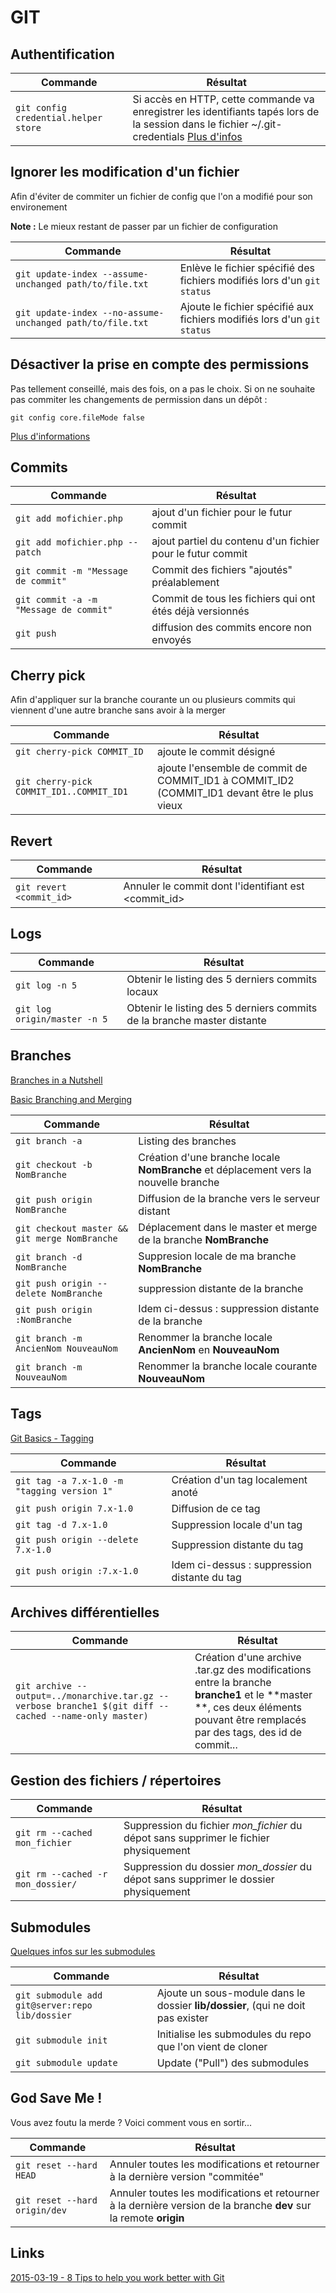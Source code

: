 GIT
=========


## Authentification
|Commande|Résultat|
|------- | -------|
|`git config credential.helper store`|Si accès en HTTP, cette commande va enregistrer les identifiants tapés lors de la session dans le fichier ~/.git-credentials [Plus d'infos](https://git-scm.com/docs/git-credential-store)|


## Ignorer les modification d'un fichier
Afin d'éviter de commiter un fichier de config que l'on a modifié pour son environement

**Note :** Le mieux restant de passer par un fichier de configuration

|Commande|Résultat|
|------- | -------|
|`git update-index --assume-unchanged path/to/file.txt`|Enlève le fichier spécifié des fichiers modifiés lors d'un `git status`|
|`git update-index --no-assume-unchanged path/to/file.txt`|Ajoute le fichier spécifié aux fichiers modifiés lors d'un `git status`|

## Désactiver la prise en compte des permissions
Pas tellement conseillé, mais des fois, on a pas le choix. Si on ne souhaite pas commiter les changements de permission dans un dépôt : 

`git config core.fileMode false`

[Plus d'informations](http://stackoverflow.com/questions/1580596/how-do-i-make-git-ignore-file-mode-chmod-changes)

## Commits
|Commande|Résultat|
|------- | -------|
|`git add mofichier.php` | ajout d'un fichier pour le futur commit|
|`git add mofichier.php --patch` | ajout partiel du contenu d'un fichier pour le futur commit|
|`git commit -m "Message de commit"` | Commit des fichiers "ajoutés" préalablement|
|`git commit -a -m "Message de commit"` | Commit de tous les fichiers qui ont étés déjà versionnés|
|`git push` | diffusion des commits encore non envoyés |

## Cherry pick

Afin d'appliquer sur la branche courante un ou plusieurs commits qui viennent d'une autre branche sans avoir à la merger

|Commande|Résultat|
|------- | -------|
|`git cherry-pick COMMIT_ID` | ajoute le commit désigné|
|`git cherry-pick COMMIT_ID1..COMMIT_ID1` | ajoute l'ensemble de commit de COMMIT\_ID1 à COMMIT\_ID2 (COMMIT\_ID1 devant être le plus vieux|

## Revert

|Commande|Résultat|
|------- | -------|
|`git revert <commit_id>` | Annuler le commit dont l'identifiant est <commit_id>|

## Logs

|Commande|Résultat|
|------- | -------|
|`git log -n 5` | Obtenir le listing des 5 derniers commits locaux|
|`git log origin/master -n 5` | Obtenir le listing des 5 derniers commits de la branche master distante|

## Branches
[Branches in a Nutshell](http://git-scm.com/book/en/v2/Git-Branching-Branches-in-a-Nutshell) 

[Basic Branching and Merging](http://git-scm.com/book/en/v2/Git-Branching-Basic-Branching-and-Merging)

|Commande|Résultat|
|------- | -------|
|`git branch -a` | Listing des branches|
|`git checkout -b NomBranche` | Création d'une branche locale **NomBranche** et déplacement vers la nouvelle branche|
|`git push origin NomBranche` | Diffusion de la branche vers le serveur distant|
|`git checkout master && git merge NomBranche` | Déplacement dans le master et merge de la branche **NomBranche**|
|`git branch -d NomBranche` | Suppresion locale de ma branche **NomBranche**|
|`git push origin --delete NomBranche` | suppression distante de la branche|
|`git push origin :NomBranche` | Idem ci-dessus : suppression distante de la branche|
|`git branch -m AncienNom NouveauNom` | Renommer la branche locale **AncienNom** en **NouveauNom**|
|`git branch -m NouveauNom` | Renommer la branche locale courante **NouveauNom**|

## Tags
[Git Basics - Tagging](http://git-scm.com/book/en/v2/Git-Basics-Tagging)

|Commande|Résultat|
|------- | -------|
|`git tag -a 7.x-1.0 -m "tagging version 1"` | Création d'un tag localement anoté|
|`git push origin 7.x-1.0` | Diffusion de ce tag|
|`git tag -d 7.x-1.0` | Suppression locale d'un tag|
|`git push origin --delete 7.x-1.0` | Suppression distante du tag|
|`git push origin :7.x-1.0` | Idem ci-dessus : suppression distante du tag|

## Archives différentielles

|Commande|Résultat|
|------- | -------|
| `git archive --output=../monarchive.tar.gz --verbose branche1 $(git diff --cached --name-only master)`| Création d'une archive .tar.gz des modifications entre la branche **branche1** et le **master **, ces deux éléments pouvant être remplacés par des tags, des id de commit...|

## Gestion des fichiers / répertoires
|Commande|Résultat|
|------- | -------|
|`git rm --cached mon_fichier` | Suppression du fichier *mon_fichier* du dépot sans supprimer le fichier physiquement|
|`git rm --cached -r mon_dossier/` |  Suppression du dossier *mon_dossier* du dépot sans supprimer le dossier physiquement|


## Submodules
[Quelques infos sur les submodules](http://stackoverflow.com/questions/1777854/git-submodules-specify-a-branch-tag)

|Commande|Résultat|
|------- | -------|
|`git submodule add git@server:repo lib/dossier`|Ajoute un sous-module dans le dossier **lib/dossier**, (qui ne doit pas exister|
|`git submodule init`|Initialise les submodules du repo que l'on vient de cloner|
|`git submodule update`|Update ("Pull") des submodules|


## God Save Me ! 

Vous avez foutu la merde ? Voici comment vous en sortir...

|Commande|Résultat|
|------- | -------|
|`git reset --hard HEAD`|Annuler toutes les modifications et retourner à la dernière version "commitée"|
|`git reset --hard origin/dev`|Annuler toutes les modifications et retourner à la dernière version de la branche **dev** sur la remote **origin**|

## Links
[2015-03-19 - 8 Tips to help you work better with Git](https://about.gitlab.com/2015/02/19/8-tips-to-help-you-work-better-with-git/)
